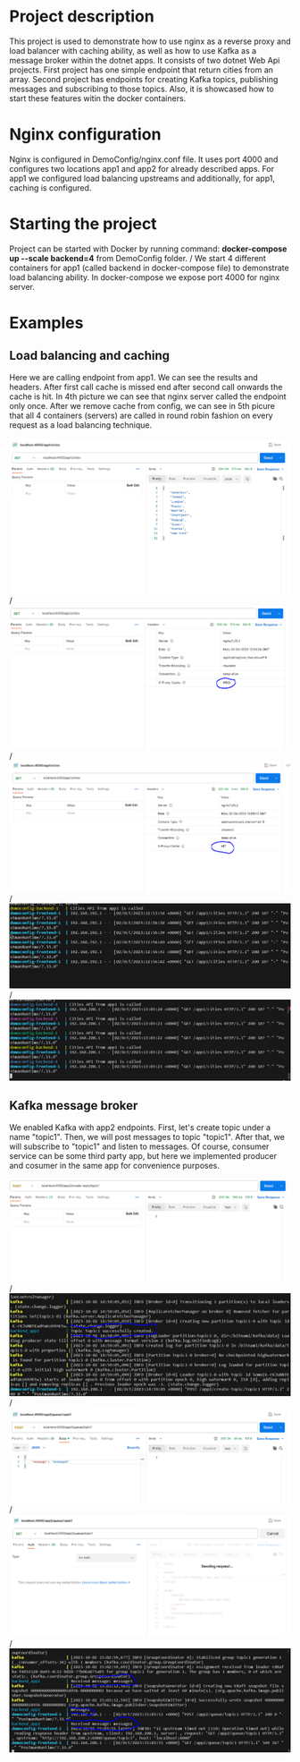 # Project description

This project is used to demonstrate how to use nginx as a reverse proxy and load balancer with caching ability, as well as how to use Kafka as a message broker within the dotnet apps. It consists of two dotnet Web Api projects. First project has one simple endpoint that return cities from an array. Second project has endpoints for creating Kafka topics, publishing messages and subscribing to those topics. Also, it is showcased how to start these features witin the docker containers.

# Nginx configuration

Nginx is configured in DemoConfig/nginx.conf file. It uses port 4000 and configures two locations app1 and app2 for already described apps. For app1 we configured load balancing upstreams and additionally, for app1, caching is configured. 

# Starting the project

Project can be started with Docker by running command: <strong>docker-compose up --scale backend=4</strong> from DemoConfig folder. /
We start 4 different containers for app1 (called backend in docker-compose file) to demonstrate load balancing ability. In docker-compose we expose port 4000 for nginx server.

# Examples
## Load balancing and caching

Here we are calling endpoint from app1. We can see the results and headers. After first call cache is missed end after second call onwards the cache is hit. In 4th picture we can see that nginx server called the endpoint only once. After we remove cache from config, we can see in 5th picure that all 4 containers (servers) are called in round robin fashion on every request as a load balancing technique.

![Alt text](Examples/image1.png) /
![Alt text](Examples/image2.png) /
![Alt text](Examples/image3.png) /
![Alt text](Examples/image4.png) /
![Alt text](Examples/image5.png)

## Kafka message broker

We enabled Kafka with app2 endpoints. First, let's create topic under a name "topic1". Then, we will post messages to topic "topic1". After that, we will subscribe to "topic1" and listen to messages. Of course, consumer service can be some third party app, but here we implemented producer and cosumer in the same app for convenience purposes.

![Alt text](Examples/image6.png) /
![Alt text](Examples/image7.png) /
![Alt text](Examples/image8.png) /
![Alt text](Examples/image9.png) /
![Alt text](Examples/image10.png)
 